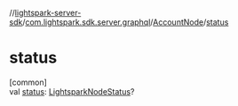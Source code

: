 //[lightspark-server-sdk](../../../index.md)/[com.lightspark.sdk.server.graphql](../index.md)/[AccountNode](index.md)/[status](status.md)

# status

[common]\
val [status](status.md): [LightsparkNodeStatus](../../com.lightspark.sdk.server.model/-lightspark-node-status/index.md)?
